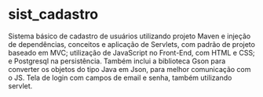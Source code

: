 # sist_cadastro
Sistema básico de cadastro de usuários utilizando projeto Maven e injeção de dependências, conceitos e aplicação de Servlets, com padrão de projeto baseado em MVC; utilização de JavaScript no Front-End, com HTML e CSS; e Postgresql na persistência.
Também inclui a biblioteca Gson para converter os objetos do tipo Java em Json, para melhor comunicação com o JS. Tela de login com campos de email e senha, também utilizando servlet. 

